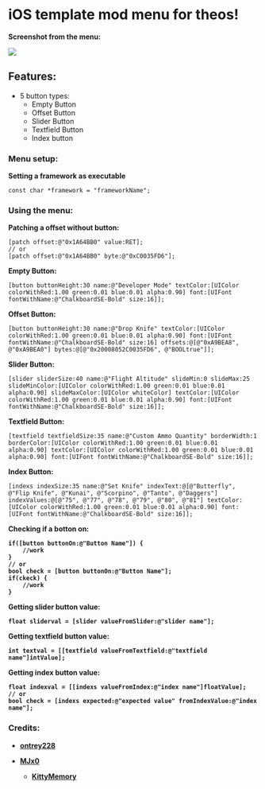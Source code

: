 # iOS template mod menu for theos!

<b>Screenshot from the menu: </b>

<img src="https://media.discordapp.net/attachments/807340752140894229/988457135337771068/image.png">

## Features:
* 5 button types:
  * Empty Button
  * Offset Button
  * Slider Button
  * Textfield Button
  * Index button

### Menu setup:

**Setting a framework as executable**
```
const char *framework = "frameworkName";
```

### Using the menu:

<b> Patching a offset without button: </b>
```
[patch offset:@"0x1A64BB0" value:RET];
// or
[patch offset:@"0x1A64BB0" byte:@"0xC0035FD6"];
```

<b> Empty Button: </b>
```
[button buttonHeight:30 name:@"Developer Mode" textColor:[UIColor colorWithRed:1.00 green:0.01 blue:0.01 alpha:0.90] font:[UIFont fontWithName:@"ChalkboardSE-Bold" size:16]];
```

<b> Offset Button: </b>
```
[button buttonHeight:30 name:@"Drop Knife" textColor:[UIColor colorWithRed:1.00 green:0.01 blue:0.01 alpha:0.90] font:[UIFont fontWithName:@"ChalkboardSE-Bold" size:16] offsets:@[@"0xA9BEA8", @"0xA9BEA0"] bytes:@[@"0x20008052C0035FD6", @"BOOLtrue"]];
```

<b> Slider Button: </b>
```
[slider sliderSize:40 name:@"Flight Altitude" slideMin:0 slideMax:25 slideMinColor:[UIColor colorWithRed:1.00 green:0.01 blue:0.01 alpha:0.90] slideMaxColor:[UIColor whiteColor] textColor:[UIColor colorWithRed:1.00 green:0.01 blue:0.01 alpha:0.90] font:[UIFont fontWithName:@"ChalkboardSE-Bold" size:16]];
```

<b> Textfield Button: </b>
```
[textfield textfieldSize:35 name:@"Custom Ammo Quantity" borderWidth:1 borderColor:[UIColor colorWithRed:1.00 green:0.01 blue:0.01 alpha:0.90] textColor:[UIColor colorWithRed:1.00 green:0.01 blue:0.01 alpha:0.90] font:[UIFont fontWithName:@"ChalkboardSE-Bold" size:16]];
```

<b> Index Button: </b>
```
[indexs indexSize:35 name:@"Set Knife" indexText:@[@"Butterfly", @"Flip Knife", @"Kunai", @"Scorpino", @"Tanto", @"Daggers"] indexValues:@[@"75", @"77", @"78", @"79", @"80", @"81"] textColor:[UIColor colorWithRed:1.00 green:0.01 blue:0.01 alpha:0.90] font:[UIFont fontWithName:@"ChalkboardSE-Bold" size:16]];
```

<b> Checking if a botton  on:
```
if([button buttonOn:@"Button Name"]) {
	//work
}
// or
bool check = [button buttonOn:@"Button Name"];
if(ckeck) {
	//work
}
```

<b> Getting slider button value: </b>
```
float sliderval = [slider valueFromSlider:@"slider name"];
```

<b> Getting textfield button value: </b>
```
int textval = [[textfield valueFromTextfield:@"textfield name"]intValue];
```

<b> Getting index button value: </b>
```
float indexval = [[indexs valueFromIndex:@"index name"]floatValue];
// or
bool check = [indexs expected:@"expected value" fromIndexValue:@"index name"];
```

### Credits:

* [ontrey228](https://discord.gg/dC8tYryTYw)

* [MJx0](https://github.com/MJx0)
  * [KittyMemory](https://github.com/MJx0/KittyMemory)